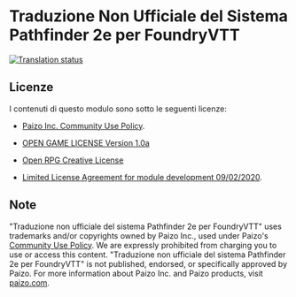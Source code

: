 # Traduzione Non Ufficiale del Sistema Pathfinder 2e per FoundryVTT

[![Translation status](https://weblate.n1xx1.me/widget/foundryvtt-pathfinder-2e/-/it/svg-badge.svg)](https://weblate.n1xx1.me/engage/foundryvtt-pathfinder-2e/-/it/)

## Licenze

I contenuti di questo modulo sono sotto le seguenti licenze:

- [Paizo Inc. Community Use Policy](https://paizo.com/community/communityuse).

- [OPEN GAME LICENSE Version 1.0a](https://opengamingfoundation.org/ogl.html)

- [Open RPG Creative License](https://www.chaosium.com/content/orclicense/ORC_License_FINAL.pdf)

- [Limited License Agreement for module development 09/02/2020](https://foundryvtt.com/article/license/).

## Note

"Traduzione non ufficiale del sistema Pathfinder 2e per FoundryVTT" uses
trademarks and/or copyrights owned by Paizo Inc., used under Paizo's
[Community Use Policy](https://paizo.com/communityuse). We are expressly
prohibited from charging you to use or access this content. "Traduzione non
ufficiale del sistema Pathfinder 2e per FoundryVTT" is not published, endorsed,
or specifically approved by Paizo. For more information about Paizo Inc. and
Paizo products, visit [paizo.com](https://paizo.com/).
